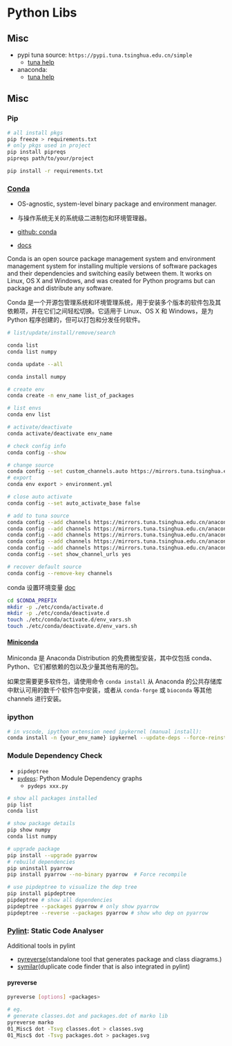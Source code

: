# Python Libs

## Misc

- pypi tuna source: `https://pypi.tuna.tsinghua.edu.cn/simple`
  - [tuna help](https://mirrors.tuna.tsinghua.edu.cn/help/pypi/)
- anaconda:
  - [tuna help](https://mirrors.tuna.tsinghua.edu.cn/help/anaconda/)

## Misc

### Pip

```bash
# all install pkgs
pip freeze > requirements.txt
# only pkgs used in project
pip install pipreqs
pipreqs path/to/your/project

pip install -r requirements.txt
```

### [Conda](https://anaconda.org/anaconda/conda)

- OS-agnostic, system-level binary package and environment manager.
- 与操作系统无关的系统级二进制包和环境管理器。

- [github: conda](https://github.com/conda/conda)
- [docs](https://docs.conda.io/en/latest/)

Conda is an open source package management system and environment management system for installing multiple versions of software packages and their dependencies and switching easily between them. It works on Linux, OS X and Windows, and was created for Python programs but can package and distribute any software.

Conda 是一个开源包管理系统和环境管理系统，用于安装多个版本的软件包及其依赖项，并在它们之间轻松切换。它适用于 Linux、OS X 和 Windows，是为 Python 程序创建的，但可以打包和分发任何软件。

```bash
# list/update/install/remove/search

conda list
conda list numpy

conda update --all

conda install numpy

# create env
conda create -n env_name list_of_packages

# list envs
conda env list

# activate/deactivate
conda activate/deactivate env_name

# check config info
conda config --show

# change source
conda config --set custom_channels.auto https://mirrors.tuna.tsinghua.edu.cn/anaconda/cloud/
# export
conda env export > environment.yml

# close auto activate
conda config --set auto_activate_base false
```

```bash
# add to tuna source
conda config --add channels https://mirrors.tuna.tsinghua.edu.cn/anaconda/cloud/msys2/
conda config --add channels https://mirrors.tuna.tsinghua.edu.cn/anaconda/cloud/conda-forge
conda config --add channels https://mirrors.tuna.tsinghua.edu.cn/anaconda/pkgs/free/
conda config --add channels https://mirrors.tuna.tsinghua.edu.cn/anaconda/cloud/pytorch/
conda config --add channels https://mirrors.tuna.tsinghua.edu.cn/anaconda/pkgs/main/
conda config --set show_channel_urls yes

# recover default source
conda config --remove-key channels
```

conda 设置环境变量 [doc](https://docs.conda.io/projects/conda/en/latest/user-guide/tasks/manage-environments.html#saving-environment-variables)

```bash
cd $CONDA_PREFIX
mkdir -p ./etc/conda/activate.d
mkdir -p ./etc/conda/deactivate.d
touch ./etc/conda/activate.d/env_vars.sh
touch ./etc/conda/deactivate.d/env_vars.sh
```

#### [Miniconda](https://docs.anaconda.com/miniconda/)

Miniconda 是 Anaconda Distribution 的免费微型安装，其中仅包括 conda、Python、它们都依赖的包以及少量其他有用的包。

如果您需要更多软件包，请使用命令 `conda install` 从 Anaconda 的公共存储库中默认可用的数千个软件包中安装，或者从 `conda-forge` 或 `bioconda` 等其他 channels 进行安装。

### ipython

```bash
# in vscode, ipython extension need ipykernel (manual install):
conda install -n {your_env_name} ipykernel --update-deps --force-reinstall
```

### Module Dependency Check

- `pipdeptree`
- [`pydeps`](https://github.com/thebjorn/pydeps): Python Module Dependency graphs
  - `pydeps xxx.py`

```bash
# show all packages installed
pip list
conda list

# show package details
pip show numpy
conda list numpy

# upgrade package
pip install --upgrade pyarrow
# rebuild dependencies
pip uninstall pyarrow
pip install pyarrow --no-binary pyarrow  # Force recompile

# use pipdeptree to visualize the dep tree
pip install pipdeptree
pipdeptree # show all dependencies
pipdeptree --packages pyarrow # only show pyarrow
pipdeptree --reverse --packages pyarrow # show who dep on pyarrow


```

### [Pylint](https://pylint.pycqa.org/en/latest/index.html): Static Code Analyser

Additional tools in pylint

- [pyreverse](https://pylint.readthedocs.io/en/latest/additional_tools/pyreverse/index.html)(standalone tool that generates package and class diagrams.)
- [symilar](https://pylint.readthedocs.io/en/latest/additional_tools/symilar/index.html)(duplicate code finder that is also integrated in pylint)

#### pyreverse

```bash
pyreverse [options] <packages>

# eg.
# generate classes.dot and packages.dot of marko lib
pyreverse marko 
01_Misc$ dot -Tsvg classes.dot > classes.svg
01_Misc$ dot -Tsvg packages.dot > packages.svg
```
